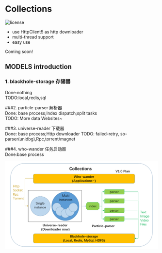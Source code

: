 # Collections

![license](https://img.shields.io/github/license/hzwyjxy/Collections)

* use HttpClient5 as http downloader
* multi-thread support
* easy use

Coming soon!

## MODELS introduction

### 1. blackhole-storage 存储器  
Done:nothing  
TODO:local,redis,sql
  
###2. particle-parser 解析器  
Done: base process;Index dispatch;split tasks  
TODO: More data Websites~
  
###3. universe-reader 下载器  
Done: base process;Http downloader
TODO: failed-retry, so-parser(unidbg),Rpc,torrent/magnet
  
###4. who-wander 任务启动器  
Done:base process

![image](files/plan_v1.png)
